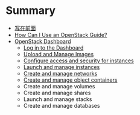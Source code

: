 # Summary

* [写在前面](index.md)
* [How Can I Use an OpenStack Guide?](how_can_i_use_an_openstack_cloud/index.md)
* [OpenStack Dashboard](openstack_dashboard/index.md)
   * [Log in to the Dashboard](openstack_dashboard/log_in_dashboard.md)
   * [Upload and Manage Images](openstack_dashboard/dashboard_manage_images.md)
   * [Configure access and security for instances](openstack_dashboard/configure_access_and_security_for_instances.md)
   * [Launch and manage instances](dashboard_launch_instances.md)
   * [Create and manage networks](openstack_dashboard/dashboard_create_networks.md)
   * [Create and manage object containers](openstack_dashboard/dashboard_manage_containers.md)
   * Create and manage volumes
   * Create and manage shares
   * Launch and manage stacks
   * Create and manage databases

